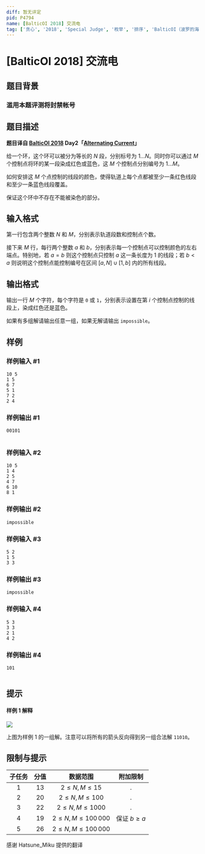 ```yaml
---
diff: 暂无评定
pid: P4794
name: [BalticOI 2018] 交流电
tag: ['贪心', '2018', 'Special Judge', '枚举', '排序', 'BalticOI（波罗的海）']
---
```

# [BalticOI 2018] 交流电
## 题目背景

### 滥用本题评测将封禁帐号
## 题目描述

**题目译自 [BalticOI 2018](https://boi2018.progolymp.se/tasks/) Day2「[Alternating Current](https://boi18-day2-open.kattis.com/problems/boi18.alternating)」**

给一个环，这个环可以被分为等长的 $N$ 段，分别标号为 $1\ldots N$。同时你可以通过 $M$ 个控制点将环的某一段染成红色或蓝色，这 $M$ 个控制点分别编号为 $1\ldots M$。

如何安排这 $M$ 个点控制的线段的颜色，使得轨道上每个点都被至少一条红色线段和至少一条蓝色线段覆盖。

保证这个环中不存在不能被染色的部分。
## 输入格式

第一行包含两个整数 $N$ 和 $M$，分别表示轨道段数和控制点个数。

接下来 $M$ 行，每行两个整数 $a$ 和 $b$，分别表示每一个控制点可以控制颜色的左右端点。特别地，若 $a=b$ 则这个控制点只控制 $a$ 这一条长度为 $1$ 的线段；若 $b < a$ 则说明这个控制点能控制编号在区间 $[a,\, N]\cup[1,\,b]$ 内的所有线段。
## 输出格式

输出一行 $M$ 个字符，每个字符是 ``0`` 或 ``1``，分别表示设置在第 $i$ 个控制点控制的线段上，染成红色还是蓝色。

如果有多组解请输出任意一组，如果无解请输出 ``impossible``。
## 样例

### 样例输入 #1
```
10 5
1 5
6 7
5 1
7 2
2 4
```
### 样例输出 #1
```
00101


```
### 样例输入 #2
```
10 5
1 4
2 5
4 7
6 10
8 1
```
### 样例输出 #2
```
impossible
```
### 样例输入 #3
```
5 2
1 5
3 3
```
### 样例输出 #3
```
impossible
```
### 样例输入 #4
```
5 3
3 3
2 1
4 2
```
### 样例输出 #4
```
101


```
## 提示

#### 样例 1 解释
![](https://gitee.com/mingqihuang/pics/raw/master/alternatingfig.pdf.svg)

上图为样例 1 的一组解。注意可以将所有的箭头反向得到另一组合法解 ``11010``。

## 限制与提示

|子任务|分值|数据范围|附加限制|
|:----:|:--:|:------:|:------:|
|$1$   |$13$|$2\leqslant N,\,M\leqslant15$|.|
|$2$   |$20$|$2\leqslant N,\,M\leqslant100$|.|
|$3$   |$22$|$2\leqslant N,\,M\leqslant1000$|.|
|$4$   |$19$|$2\leqslant N,\,M\leqslant100\,000$|保证 $b\geqslant a$|
|$5$   |$26$|$2\leqslant N,\,M\leqslant100\,000$|　|


感谢 Hatsune_Miku 提供的翻译

